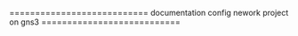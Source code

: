 =========================== documentation config nework project on gns3 ===========================
